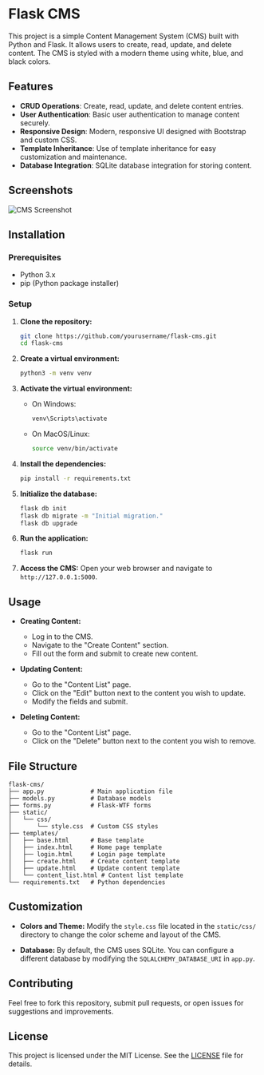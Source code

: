
# Flask CMS

This project is a simple Content Management System (CMS) built with Python and Flask. It allows users to create, read, update, and delete content. The CMS is styled with a modern theme using white, blue, and black colors.

## Features

- **CRUD Operations**: Create, read, update, and delete content entries.
- **User Authentication**: Basic user authentication to manage content securely.
- **Responsive Design**: Modern, responsive UI designed with Bootstrap and custom CSS.
- **Template Inheritance**: Use of template inheritance for easy customization and maintenance.
- **Database Integration**: SQLite database integration for storing content.

## Screenshots

![CMS Screenshot](path/to/your/screenshot.png)

## Installation

### Prerequisites

- Python 3.x
- pip (Python package installer)

### Setup

1. **Clone the repository:**
   ```bash
   git clone https://github.com/yourusername/flask-cms.git
   cd flask-cms
   ```

2. **Create a virtual environment:**
   ```bash
   python3 -m venv venv
   ```

3. **Activate the virtual environment:**

   - On Windows:
     ```bash
     venv\Scripts\activate
     ```
   - On MacOS/Linux:
     ```bash
     source venv/bin/activate
     ```

4. **Install the dependencies:**
   ```bash
   pip install -r requirements.txt
   ```

5. **Initialize the database:**
   ```bash
   flask db init
   flask db migrate -m "Initial migration."
   flask db upgrade
   ```

6. **Run the application:**
   ```bash
   flask run
   ```

7. **Access the CMS:**
   Open your web browser and navigate to `http://127.0.0.1:5000`.

## Usage

- **Creating Content:**
  - Log in to the CMS.
  - Navigate to the "Create Content" section.
  - Fill out the form and submit to create new content.

- **Updating Content:**
  - Go to the "Content List" page.
  - Click on the "Edit" button next to the content you wish to update.
  - Modify the fields and submit.

- **Deleting Content:**
  - Go to the "Content List" page.
  - Click on the "Delete" button next to the content you wish to remove.

## File Structure

```
flask-cms/
├── app.py             # Main application file
├── models.py          # Database models
├── forms.py           # Flask-WTF forms
├── static/
│   └── css/
│       └── style.css  # Custom CSS styles
├── templates/
│   ├── base.html      # Base template
│   ├── index.html     # Home page template
│   ├── login.html     # Login page template
│   ├── create.html    # Create content template
│   ├── update.html    # Update content template
│   └── content_list.html # Content list template
└── requirements.txt   # Python dependencies
```

## Customization

- **Colors and Theme:**
  Modify the `style.css` file located in the `static/css/` directory to change the color scheme and layout of the CMS.

- **Database:**
  By default, the CMS uses SQLite. You can configure a different database by modifying the `SQLALCHEMY_DATABASE_URI` in `app.py`.

## Contributing

Feel free to fork this repository, submit pull requests, or open issues for suggestions and improvements.

## License

This project is licensed under the MIT License. See the [LICENSE](LICENSE) file for details.
